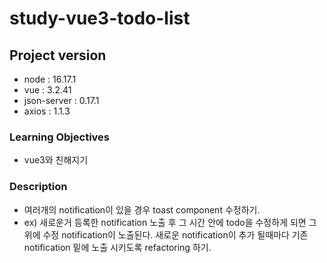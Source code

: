 # study-vue3-todo-list

## Project version

- node : 16.17.1
- vue : 3.2.41
- json-server : 0.17.1
- axios : 1.1.3

### Learning Objectives

- vue3와 친해지기

### Description

- 여러개의 notification이 있을 경우 toast component 수정하기.
- ex) 새로운거 등록한 notification 노출 후 그 시간 안에 todo을 수정하게 되면 그 위에 수정 notification이 노출된다. 새로운 notification이 추가 될때마다 기존 notification 밑에 노출 시키도록 refactoring 하기.

